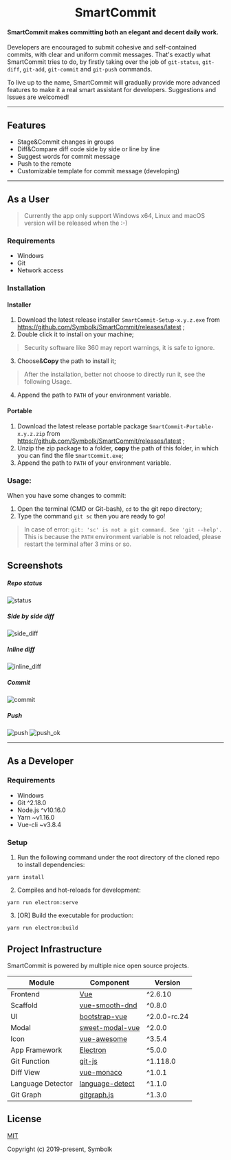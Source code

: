 # <center>SmartCommit</center>

#### SmartCommit makes committing both an elegant and decent daily work.

Developers are encouraged to submit cohesive and self-contained commits, with clear and uniform commit messages. That's exactly what SmartCommit tries to do, by firstly taking over the job of `git-status`, `git-diff`, `git-add`, `git-commit` and `git-push` commands. 

To live up to the name, SmartCommit will gradually provide more advanced features to make it a real smart assistant for developers. Suggestions and Issues are welcomed!

---
## Features

- Stage&Commit changes in groups
- Diff&Compare diff code side by side or line by line
- Suggest words for commit message
- Push to the remote
- Customizable template for commit message (developing)

---

## As a User

> Currently the app only support Windows x64, Linux and macOS version will be released when the :-)

### Requirements

- Windows
- Git
- Network access

### Installation

#### Installer
1. Download the latest release installer `SmartCommit-Setup-x.y.z.exe` from https://github.com/Symbolk/SmartCommit/releases/latest ;
2. Double click it to install on your machine;
> Security software like 360 may report warnings, it is safe to ignore.
3. Choose&**Copy** the path to install it;
> After the installation, better not choose to directly run it, see the following Usage.
4. Append the path to `PATH` of your environment variable.

#### Portable
1. Download the latest release portable package `SmartCommit-Portable-x.y.z.zip` from https://github.com/Symbolk/SmartCommit/releases/latest ;
2. Unzip the zip package to a folder, **copy** the path of this folder, in which you can find the file `SmartCommit.exe`;
3. Append the path to `PATH` of your environment variable.

### Usage:

When you have some changes to commit:

1. Open the terminal (CMD or Git-bash), `cd` to the git repo directory;
2. Type the command `git sc` then you are ready to go!
> In case of error: `git: 'sc' is not a git command. See 'git --help'.`
> This is because the `PATH` environment variable is not reloaded, please restart the terminal after 3 mins or so.

## Screenshots

##### Repo status
![status](https://github.com/Symbolk/SmartCommit/blob/master/screenshots/status.png)

##### Side by side diff
![side_diff](https://github.com/Symbolk/SmartCommit/blob/master/screenshots/side_diff.png)

##### Inline diff
![inline_diff](https://github.com/Symbolk/SmartCommit/blob/master/screenshots/inline_diff.png)

##### Commit
![commit](https://github.com/Symbolk/SmartCommit/blob/master/screenshots/commit.png)

##### Push
![push](https://github.com/Symbolk/SmartCommit/blob/master/screenshots/push.png)
![push_ok](https://github.com/Symbolk/SmartCommit/blob/master/screenshots/push_ok.png)

---

## As a Developer

### Requirements

- Windows
- Git ^2.18.0
- Node.js ^v10.16.0
- Yarn ~v1.16.0
- Vue-cli ~v3.8.4

### Setup

1. Run the following command under the root directory of the cloned repo to install dependencies:

```
yarn install

```
2. Compiles and hot-reloads for development:

```
yarn run electron:serve

```

3. [OR] Build the executable for production:

```
yarn run electron:build

```

## Project Infrastructure

SmartCommit is powered by multiple nice open source projects.

| Module       | Component              | Version |
| ------------ | --------------------- | -------------------- |
| Frontend| [Vue] | ^2.6.10 |
| Scaffold| [vue-smooth-dnd] | ^0.8.0 |
| UI | [bootstrap-vue] | ^2.0.0-rc.24 |
| Modal | [sweet-modal-vue] | ^2.0.0 |
| Icon | [vue-awesome] | ^3.5.4 |
| App Framework| [Electron] | ^5.0.0 |
| Git Function | [git-js] | ^1.118.0 |
| Diff View | [vue-monaco] | ^1.0.1|
| Language Detector | [language-detect] | ^1.1.0 |
| Git Graph | [gitgraph.js] | ^1.3.0 |

[Vue]: https://github.com/vuejs/vue
[bootstrap-vue]: https://github.com/bootstrap-vue/bootstrap-vue
[Electron]: https://github.com/electron/electron
[vue-monaco]: https://github.com/egoist/vue-monaco
[language-detect]: https://github.com/blakeembrey/node-language-detect
[sweet-modal-vue]: https://github.com/adeptoas/sweet-modal-vue
[vue-awesome]: https://github.com/Justineo/vue-awesome
[vue-smooth-dnd]: https://github.com/kutlugsahin/vue-smooth-dnd
[git-js]: https://github.com/steveukx/git-js
[gitgraph.js]: https://github.com/nicoespeon/gitgraph.js


## License

[MIT](http://opensource.org/licenses/MIT)

Copyright (c) 2019-present, Symbolk
